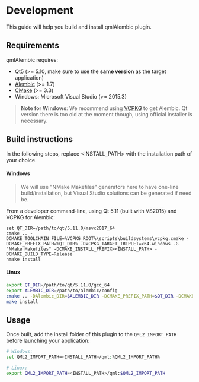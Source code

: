 # Development
This guide will help you build and install qmlAlembic plugin.

## Requirements
qmlAlembic requires:
* [Qt5](https://www.qt.io/) (>= 5.10, make sure to use the **same version** as the target application)
* [Alembic](https://github.com/alembic/alembic) (>= 1.7)
* [CMake](https://cmake.org/) (>= 3.3)
* Windows: Microsoft Visual Studio (>= 2015.3)

> **Note for Windows**:
We recommend using [VCPKG](https://github.com/Microsoft/vcpkg) to get Alembic. Qt version there is too old at the moment though, using official installer is necessary.

## Build instructions

In the following steps, replace <INSTALL_PATH> with the installation path of your choice.


#### Windows
> We will use "NMake Makefiles" generators here to have one-line build/installation,
but Visual Studio solutions can be generated if need be.

From a developer command-line, using Qt 5.11 (built with VS2015) and VCPKG for Alembic:
```
set QT_DIR=/path/to/qt/5.11.0/msvc2017_64
cmake .. -DCMAKE_TOOLCHAIN_FILE=%VCPKG_ROOT%\scripts\buildsystems\vcpkg.cmake -DCMAKE_PREFIX_PATH=%QT_DIR% -DVCPKG_TARGET_TRIPLET=x64-windows -G "NMake Makefiles" -DCMAKE_INSTALL_PREFIX=<INSTALL_PATH> -DCMAKE_BUILD_TYPE=Release
nmake install
```

#### Linux

```bash
export QT_DIR=/path/to/qt/5.11.0/gcc_64
export ALEMBIC_DIR=/path/to/alembic/config
cmake .. -DAlembic_DIR=$ALEMBIC_DIR -DCMAKE_PREFIX_PATH=$QT_DIR -DCMAKE_INSTALL_PREFIX=<INSTALL_PATH> -DCMAKE_BUILD_TYPE=Release
make install
```

## Usage
Once built, add the install folder of this plugin to the `QML2_IMPORT_PATH` before launching your application:

```bash
# Windows:
set QML2_IMPORT_PATH=<INSTALL_PATH>/qml;%QML2_IMPORT_PATH%

# Linux:
export QML2_IMPORT_PATH=<INSTALL_PATH>/qml:$QML2_IMPORT_PATH
```
